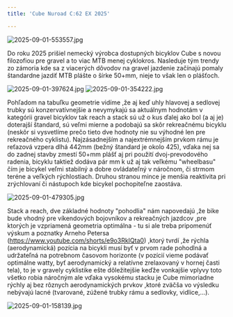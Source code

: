 ```yaml
---
title: 'Cube Nuroad C:62 EX 2025'

---
```

![2025-09-01-553557.jpg](http://gravelistan.eu/assets/2025-09-01-553557.jpg)

Do roku 2025 prišiel nemecký výrobca dostupných bicyklov Cube s novou filozofiou pre gravel a to viac MTB menej cyklokros. Nasleduje tým trendy zo zámoria kde sa z viacerých dôvodov na gravel jazdenie začínajú pomaly štandardne jazdiť MTB plášte o šírke 50+mm, nieje to však len o plášťoch.


![2025-09-01-397624.jpg](http://gravelistan.eu/assets/2025-09-01-397624.jpg)
![2025-09-01-354222.jpg](http://gravelistan.eu/assets/2025-09-01-354222.jpg)


Pohľadom na tabuľku geometrie vidíme ,že aj keď uhly hlavovej a sedlovej trubky sú konzervatívnejšie a nevymykajú sa aktuálnym hodnotám v kategórii gravel bicyklov tak reach a stack sú už o kus ďalej ako bol (a aj je) doterajší štandard, sú veľmi mierne a podobajú sa skôr rekreačnému bicyklu (neskôr si vysvetlíme prečo tieto dve hodnoty nie su výhodné len pre rekreačného cyklistu). Najzásadnejším a najextrémnejším prvkom rámu je reťazová vzpera dlhá 442mm (bežný štandard je okolo 425), vďaka nej sa do zadnej stavby zmestí 50+mm plášť aj pri použití dvoj-prevodového radenia, bicyklu taktiež dodáva pár mm k už aj tak veľkému "wheelbasu" čím je bicykel veľmi stabilný a dobre ovládateľný v náročnom, či strmom teréne a veľkých rýchlostiach. Druhou stranou mince je menšia reaktivita pri zrýchlovaní či nástupoch kde bicykel pochopiteľne zaostáva.


![2025-09-01-479305.jpg](http://gravelistan.eu/assets/2025-09-01-479305.jpg)


Stack a reach, dve základné hodnoty "pohodlia" nám napovedajú ,že bike bude vhodný pre víkendových bojovníkov a rekreačných jazdcov ,pre ktorých je vzpriamená geometria optimálna - tu si ale treba pripomenúť výskum a poznatky Arneho Petersa (https://www.youtube.com/shorts/e9o3RkIQta0) ,ktorý tvrdí ,že rýchla (aerodynamická) pozícia na bicykli musí byť v prvom rade pohodlná a udržateľná na potrebnom časovom horizonte (v pozícií vieme podávať optimálne watty, byť aerodynamický a relatívne zrelaxovaný v hornej časti tela), to je v gravely cyklistike ešte dôležitejšie keďže vonkajšie vplyvy toto všetko robia náročným ale vďaka vysokému stacku je Cube mimoriadne rýchly aj bez rôznych aerodynamických prvkov ,ktoré zväčša vo výsledku nebývajú lacné (tvarované, zúžené trubky rámu a sedlovky, vidlice,...).

![2025-09-01-158139.jpg](http://gravelistan.eu/assets/2025-09-01-158139.jpg)


